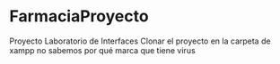 # FarmaciaProyecto
Proyecto Laboratorio de Interfaces
Clonar el proyecto en la carpeta de xampp no sabemos por qué marca que tiene virus
